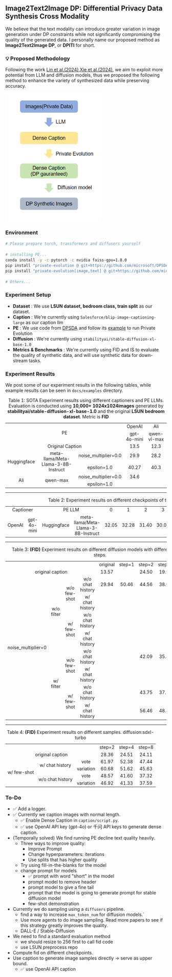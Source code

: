 ## Image2Text2Image DP: Differential Privacy Data Synthesis Cross Modality
We believe that the text modality can introduce greater variation in image generation under DP constraints while not significantly compromising the quality of the generated data. I personally name our proposed method as **Image2Text2Image DP**, or **DPITI** for short.

### 💡 Proposed Methodology
Following the work [Lin et al.(2024)](https://openreview.net/forum?id=YEhQs8POIo),[Xie et al.(2024)](https://arxiv.org/abs/2403.01749), we aim to exploit more potential from LLM and diffusion models, thus we proposed the following method to enhance the variety of synthesized data while preserving accuracy.

<img src="docs/images0.png" width="300">

### Environment
```bash
# Please prepare torch, transformers and diffusers yourself

# installing PE...
conda install -y -c pytorch -c nvidia faiss-gpu=1.8.0
pip install "private-evolution @ git+https://github.com/microsoft/DPSDA.git"
pip install "private-evolution[image,text] @ git+https://github.com/microsoft/DPSDA.git"

# Others...
```

### Experiment Setup
* **Dataset** : We use **LSUN dataset, bedroom class, train split** as our dataset.
* **Caption** : We're currently using `Salesforce/blip-image-captioning-large` as our caption llm
* **PE** : We use code from [DPSDA](https://github.com/microsoft/DPSDA) and follow its [example](https://github.com/microsoft/DPSDA/blob/main/example/text/pubmed_huggingface/main.py) to run Private Evolution
* **Diffusion** : We're currently using `stabilityai/stable-diffusion-xl-base-1.0`
* **Metrics & Benchmarks** : We're currently using FID and IS to evaluate the quality of synthetic data, and will use synthetic data for down-stream tasks.

### Experiment Results
We post some of our experiment results in the following tables, while example results can be seen in `docs/examples` directory.

<!DOCTYPE html>
<html lang="en">
<body>
<table>
    <tr>
        <td rowspan="2" colspan="3" align="center">PE</td>    
        <td colspan="1" align="center">OpenAI</td> 
        <td colspan="1" align="center">Ali</td> 
    </tr>
    <tr>
        <td align="center">gpt-4o-mini</td> 
        <td align="center">qwen-vl-max</td> 
    </tr>
    <tr>
        <td colspan="3" align="center">Original Caption</td>
        <td align="center">13.5</td>
        <td align="center">12.3</td>
    </tr>
    <tr>
        <td rowspan="2" align="center">Huggingface</td>
        <td rowspan="2" align="center">meta-llama/Meta-Llama-3-8B-Instruct</td>
        <td align="center">noise_multiplier=0.0</td>
        <td align="center">29.9</td>
        <td align="center">28.2</td>
    </tr>
    <tr>
        <td align="center">epsilon=1.0</td>
        <td align="center">40.27</td>
        <td align="center">40.3</td>
    </tr>
    <tr>
        <td rowspan="2" align="center">Ali</td>
        <td rowspan="2" align="center">qwen-max</td>
        <td align="center">noise_multiplier=0.0</td>
        <td align="center">34.6</td>
        <td align="center"></td>
    </tr>
    <tr>
        <td align="center">epsilon=1.0</td>
        <td align="center"></td>
        <td align="center"></td>
    <caption>Table 1: SOTA Experiment results using different captioners and PE LLMs. Evaluation is conducted using <b>10,000+ 1024x1024images</b> generated by <b>stabilityai/stable-diffusion-xl-base-1.0</b> and the original <b>LSUN bedroom dataset</b>. Metric is <b>FID</b>
    </caption> 
</table>
</body>
</html>

---

<!DOCTYPE html>
<html lang="en">
<body>
<table>
    <tr>
        <td colspan="2" align="center">Captioner</td>    
        <td colspan="2" align="center">PE LLM</td>    
        <td colspan="1" align="center">0</td> 
        <td colspan="1" align="center">1</td> 
        <td colspan="1" align="center">2</td> 
        <td colspan="1" align="center">3</td> 
        <td colspan="1" align="center">4</td> 
        <td colspan="1" align="center">5</td> 
        <td colspan="1" align="center">6</td> 
        <td colspan="1" align="center">7</td> 
        <td colspan="1" align="center">8</td> 
        <td colspan="1" align="center">9</td> 
        <td colspan="1" align="center">10</td> 
    </tr>
    <tr>
        <td align="center">OpenAI</td>
        <td align="center">gpt-4o-mini</td>
        <td align="center">Huggingface</td>
        <td align="center">meta-llama/Meta-Llama-3-8B-Instruct</td>
        <td align="center">32.05</td>
        <td align="center">32.28</td>
        <td align="center">31.40</td>
        <td align="center">30.03</td>
        <td align="center">29.45</td>
        <td align="center">29.38</td>
        <td align="center"></td>
        <td align="center"></td>
        <td align="center"></td>
        <td align="center"></td>
        <td align="center"></td>
    </tr>
    <caption>Table 2: Experiment results on different checkpoints of the same settings.
    </caption> 
</table>
</body>
</html>

---

<!DOCTYPE html>
<html lang="en">
<body>
<table>
    <tr>
        <td colspan="4" align="center"></td>
        <td align="center">original</td>
        <td align="center">step=1</td>
        <td align="center">step=2</td>
        <td align="center">step=4</td>
        <td align="center">step=8</td>
    </tr>
    <tr>
        <td colspan="4" align="center">original caption</td>
        <td align="center">13.57</td>
        <td align="center"></td>
        <td align="center">24.50</td>
        <td align="center">19.90</td>
        <td align="center">19.56</td>
    </tr>
    <tr>
        <td rowspan="8" align="center">noise_multiplier=0</td>
        <td rowspan="4" align="center">w/o filter</td>
        <td rowspan="2" align="center">w/o few-shot</td>
        <td align="center">w/o chat history</td>
        <td align="center">29.94</td>
        <td align="center">50.46</td>
        <td align="center">44.56</td>
        <td align="center">38.08</td>
        <td align="center">33.74</td>
    </tr>
    <tr>
        <td align="center">w/ chat history</td>
        <td align="center"></td>
        <td align="center"></td>
        <td align="center"></td>
        <td align="center"></td>
        <td align="center"></td>
    </tr>
    <tr>
        <td rowspan="2" align="center">w/ few-shot</td>
        <td align="center">w/o chat history</td>
        <td align="center"></td>
        <td align="center"></td>
        <td align="center"></td>
        <td align="center"></td>
        <td align="center"></td>
    </tr>
    <tr>
        <td align="center">w/ chat history</td>
        <td align="center"></td>
        <td align="center"></td>
        <td align="center"></td>
        <td align="center"></td>
        <td align="center"></td>
    </tr>
    <tr>
        <td rowspan="4" align="center">w/ filter</td>
        <td rowspan="2" align="center">w/o few-shot</td>
        <td align="center">w/o chat history</td>
        <td align="center"></td>
        <td align="center"></td>
        <td align="center">42.09</td>
        <td align="center">35.80</td>
        <td align="center">32.94</td>
    </tr>
    <tr>
        <td align="center">w/ chat history</td>
        <td align="center"></td>
        <td align="center"></td>
        <td align="center"></td>
        <td align="center"></td>
        <td align="center"></td>
    </tr>
    <tr>
        <td rowspan="2" align="center">w/ few-shot</td>
        <td align="center">w/o chat history</td>
        <td align="center"></td>
        <td align="center"></td>
        <td align="center">43.75</td>
        <td align="center">37.17</td>
        <td align="center">33.37</td>
    </tr>
    <tr>
        <td align="center">w/ chat history</td>
        <td align="center"></td>
        <td align="center"></td>
        <td align="center">56.46</td>
        <td align="center">48.21</td>
        <td align="center">42.68</td>
    </tr>
    <caption>Table 3: <b>(FID)</b> Experiment results on different diffusion models with different sample steps.
    </caption> 
</table>
</body>
</html>

---

<!DOCTYPE html>
<html lang="en">
<body>
<table>
<tr>
    <td colspan="3" align="center"></td>
    <td align="center">step=2</td>
    <td align="center">step=4</td>
    <td align="center">step=8</td>
</tr>
<tr>
    <td colspan="3" align="center">original caption</td>
    <td align="center">28.36</td>
    <td align="center">24.51</td>
    <td align="center">24.11</td>
</tr>
<tr>
    <td rowspan="4" align="center">w/ few-shot</td>
    <td rowspan="2" align="center">w/ chat history</td>
    <td align="center">vote</td>
    <td align="center">61.97</td>
    <td align="center">52.38</td>
    <td align="center">47.44</td>
</tr>
<tr>
    <td align="center">variation</td>
    <td align="center">60.68</td>
    <td align="center">51.62</td>
    <td align="center">45.63</td>
</tr>
<tr>
    <td rowspan="2" align="center">w/o chat history</td>
    <td align="center">vote</td>
    <td align="center">48.57</td>
    <td align="center">41.60</td>
    <td align="center">37.32</td>
</tr>
<tr>
    <td align="center">variation</td>
    <td align="center">46.92</td>
    <td align="center">41.33</td>
    <td align="center">37.59</td>
</tr>
<caption>Table 4: <b>(FID)</b> Experiment results on different samples. diffusion:sdxl-turbo
</caption> 
</table>
</body>
</html>



### To-Do
* ✅ Add a logger.
* ✅ Currently we caption images with normal length.
   * ✅ Enable Dense Caption in `caption/script.py`. 
   * ✅ use OpenAI API key (gpt-4o) or 千问 API keys to generate dense caption.
* (Temporally solved) We find running PE decline text quality heavily.
    * Three ways to improve quality:
        * Improve Prompt
        * Change hyperparameters: iterations
        * Use splits that has higher quality
    * Try using fill-in-the-blanks for the model
    * change prompt for models
        * ✅ prompt with word "short" in the model
        * prompt model to remove header
        * prompt model to give a fine tail
        * prompt that the model is going to generate prompt for stable diffusion model
        * few-shot demonstration
* Currently we do sampling using a `diffusers` pipeline.
    * find a way to increase `max_token_num` for diffusion models.`
    * Use more agents to do image sampling. Read more papers to see if this strategy greatly improves the quality.
    * DALL-E / Stable-Diffusion
* We need to find a standard evaluation method
    * we should resize to 256 first to call fid code
    * use LSUN preprocess repo
* Compute fid on different checkpoints.
* Use caption to generate image samples directly -> serve as upper bound.
    * ✅ use OpenAI API caption